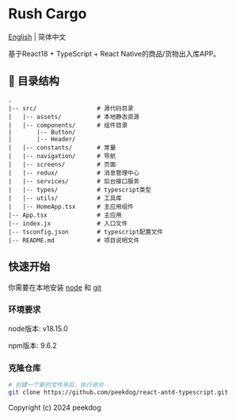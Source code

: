 # Rush Cargo

[English](https://github.com/peekdog/react-antd-typescript/blob/main/README.md) | 简体中文

基于React18 + TypeScript + React Native的商品/货物出入库APP。

## 📕 目录结构

```plaintext
.
|-- src/                 # 源代码目录
|   |-- assets/          # 本地静态资源
|   |-- components/      # 组件目录
|       |-- Button/
|       |-- Header/
|   |-- constants/       # 常量
|   |-- navigation/      # 导航
|   |-- screens/         # 页面
|   |-- redux/           # 消息管理中心
|   |-- services/        # 后台接口服务
|   |-- types/           # typescript类型
|   |-- utils/           # 工具库
|   |-- HomeApp.tsx      # 主应用组件
|-- App.tsx              # 主应用
|-- index.jx             # 入口文件
|-- tsconfig.json        # typescript配置文件
|-- README.md            # 项目说明文件
```

## 快速开始

你需要在本地安装 [node](http://nodejs.org/) 和 [git](https://git-scm.com/) 

### 环境要求

node版本: v18.15.0

npm版本: 9.6.2

### 克隆仓库

```bash
# 创建一个新的文件夹后，执行命令
git clone https://github.com/peekdog/react-antd-typescript.git

```
Copyright (c) 2024 peekdog